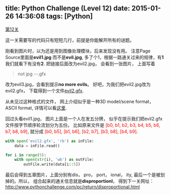 title: Python Challenge (Level 12)
date: 2015-01-26 14:36:08
tags: [Python]
---

[第12关](http://www.pythonchallenge.com/pc/return/evil.html)

这一关需要写的代码只有短短几行，前提是你能解开所有的谜题。

刚看到图片时，以为还是用到图像处理模块，后来发现没有用。 注意Page Source里面是**evil1.jpg** 而不是**evil.jpg**, 多了个1，根据一路通关过来的规律，有**1**我们就看下有没有**2**. 把链接后面改为evil2.jpg， 会看到一张图片， 上面写着

> not jpg --.gfx

<!-- more -->

改为evil3.jpg，会看到提示**no more evils**。 好吧，为我们把evil2.jpg改为 evil2.gfx， 下载得到一个文件[evil2.gfx](http://www.pythonchallenge.com/pc/return/evil2.gfx).

从未见过这种格式的文件， 网上介绍似乎是一种3D model/scene format， ASCII format, 详情可以看[这里](https://www.cs.duke.edu/courses/cps124/fall01/code/gfx_reader/docs/gfx_format.html).

回过头看evil1.jpg， 图片上面是一个人在发五分牌， 似乎在提示我们把evil2.gfx文件按字节顺序轮流划分为五份。 比如原来文件是 <font color='red'>[b0, b1, b2, b3, b4, b5, b6, b7, b8, b9]</font>, 就分成 <font color='red'>[b0, b5], [b1, b6], [b2, b7], [b3, b8], [b4, b9]</font>.

``` Python
with open('evil2.gfx', 'rb') as inFile:
    data = inFile.read()

for i in range(5):
    with open(str(i), 'wb') as outFile:
        outFile.write(data[i::5])
```

最后会得到五章图片，上面分别有dis， pro， port， ional， ity, 最后一个是被划掉的。所以， 组合起来的通关信息就是**disproportionl**， 得到下一关网址： http://www.pythonchallenge.com/pc/return/disproportional.html
